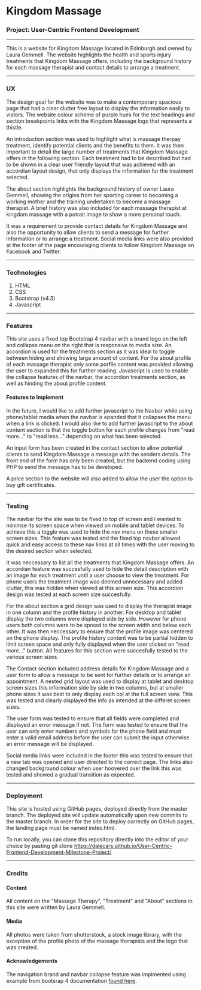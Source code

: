 # Kingdom Massage 
### Project: User-Centric Frontend Development
___
This is a website for Kingdom Massage located in Edinburgh and owned by Laura Gemmell. The website highlights the health and sports injury treatments that Kingdom Massage offers, including the background history for each massage therapist and contact details to arrange a treatment.  

___
### UX
The design goal for the website was to make a contemporary spacious page that had a clear clutter free layout to display the information easily to vistors. The website colour scheme of purple hues for the text headings and section breakpoints links with the Kingdom Massage logo that represents a thistle.

An introduction section was used to highlight what is massage therpay treatment, identify potential clients and the benefits to them.  It was then important to detail the large number of treatments that Kingdom Massage offers in the following section. Each treatment had to be described but had to be shown in a clear user friendly layout that was achieved with an accordian layout design, that only displays the information for the treatment selected.

The about section highlights the background history of owner Laura Gemmell, showing the origins from her sporting career to becoming a working mother and the training undertaken to become a massage therapist. A brief history was also included for each massage therapist at kingdom massage with a potrait image to show a more personal touch.

It was a requirement to provide contact details for Kingdom Massage and also the opportunity to allow clients to send a message for further information or to arrange a treatment. Social media links were also provided at the footer of the page encouraging clients to follow Kingdom Massage on Facebook and Twitter.  

___
### Technologies

1. HTML
2. CSS
3. Bootstrap (v4.3)
4. Javascript  

___
### Features

This site uses a fixed top Bootstrap 4 navbar with a brand logo on the left and collapse menu on the right that is responsive to media size. An accordion is used for the treatments section as it was ideal to toggle between hiding and showing large amount of content. For the about profile of each massage therapist only some porfile content was provided allowing the user to expanded this for further reading. Javascript is used to enable the collapse features of the navbar, the accordion treatments section, as well as hinding the about profile content.

#### Features to Implement
In the future, I would like to add further javascript to the Navbar while using phone/tablet media when the navbar is epanded that it collapses the menu when a link is clicked. I would also like to add further javascript to the about content section is that the toggle button for each profile changes from "read more..." to "read less..." depending on what has been selected.

An input form has been created in the contact section to allow potential clients to send Kingdom Massage a message with the senders details. The front end of the form has only been created, but the backend coding using PHP to send the message has to be developed.  

A price section to the website will also added to allow the user the option to buy gift certificates.  

___
### Testing

The navbar for the site was to be fixed to top of screen and i wanted to minimse its screen space when viewed on mobile and tablet devices. To achieve this a toggle was used to hide the nav menu on these smaller screen sizes. This feature was tested and the fixed top navbar allowed quick and easy access to these nav links at all times with the user moving to the desired section when selected.

It was neccessary to list all the treatments that Kingdom Massage offers. An accordian feature was succesfully used to hide the detail description with an image for each treatment until a user choose to view the treatment. For phone users the treatment image was deemed 
unnecessary and added clutter, this was hidden when viewed at this screen size. This accordion design was tested at each screen size succesfully.

For the about section a grid design was used to display the therapist image in one column and the profile history in another. For desktop and tablet display the two columns were displayed side by side. However for phone users both columns were to be spread to the screen width and below each other. It was then neccessary to ensure that the profile image was centered on the phone display. The profile history content was to be partial hidden to limit screen space and only fully displayed when the user clicked on "read more..." button. All features for this section were succesfully tested to the various screen sizes.

The Contact section included address details for Kingdom Massage and a user form to allow a message to be sent for further details or to arrange an appointment. A nested grid layout was used to display at tablet and desktop screen sizes this information side by side in two columns, but at smaller phone sizes it was best to only display each col at the full screen view. This was tested and clearly displayed the info as intended at the differet screen sizes.

The user form was tested to ensure that all fields were completed and displayed an error message if not. The form was tested to ensure that the user can only enter numbers and symbols for the phone field and must enter a valid email address before the user can submit the input otherwise an error message will be displayed. 

Social media links were included in the footer this was tested to ensure that a new tab was opened and user directed to the correct page. The links also changed background colour when user hoovered over the link this was tested and showed a gradual transition as expected.  

___
### Deployment

This site is hosted using GitHub pages, deployed directly from the master branch. The deployed site will update automatically upon new commits to the master branch. In order for the site to deploy correctly on GitHub pages, the landing page must be named index.html.

To run locally, you can clone this repository directly into the editor of your choice by pasting git clone https://dalecars.github.io/User-Centric-Frontend-Development-Milestone-Project/  

___
### Credits

#### Content

All content on the "Massage Therapy", "Treatment" and "About" sections in this site were written by Laura Gemmell.

#### Media
All photos were taken from shutterstock, a stock image library, with the exception of the profile photo of the massage therapists and the logo that was created.

#### Acknowledgements

The navigation brand and navbar collapse feature was implmented using example from bootsrap 4 documentation [found here](https://getbootstrap.com/docs/4.0/components/navbar/).


